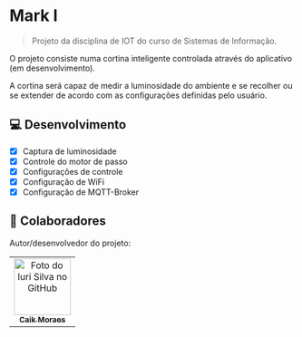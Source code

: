 # Mark I

> Projeto da disciplina de IOT do curso de Sistemas de Informação.

O projeto consiste numa cortina inteligente controlada através do aplicativo (em desenvolvimento). 

A cortina será capaz de medir a luminosidade do ambiente e se recolher ou se extender de acordo com as configurações definidas pelo usuário.

## :computer: Desenvolvimento
- [x] Captura de luminosidade
- [x] Controle do motor de passo
- [x] Configurações de controle
- [x] Configuração de WiFi
- [x] Configuração de MQTT-Broker

## 🤝 Colaboradores

Autor/desenvolvedor do projeto:

<table>
  <tr>
    <td align="center">
      <a href="#">
        <img src="https://avatars.githubusercontent.com/u/47791767?s=400&u=a11d5fd88b27b9d86d54df93c57f5a1b01921207&v=4" width="100px;" alt="Foto do Iuri Silva no GitHub"/><br>
        <sub>
          <b>Caik Moraes</b>
        </sub>
      </a>
    </td>
  </tr>
</table>